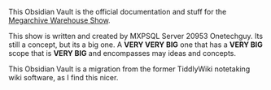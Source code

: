 This Obsidian Vault is the official documentation and stuff for the [Megarchive Warehouse Show](Megarchive%20Warehouse%20Show/Megarchive%20Warehouse%20Show.md).

This show is written and created by MXPSQL Server 20953 Onetechguy. Its still a concept, but its a big one. A **VERY VERY BIG** one that has a **VERY BIG** scope that is **VERY BIG** and encompasses may ideas and concepts.

This Obsidian Vault is a migration from the former TiddlyWiki notetaking wiki software, as I find this nicer.